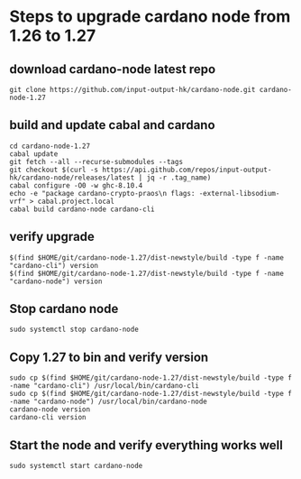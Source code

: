 # Steps to upgrade cardano node from 1.26 to 1.27

## download cardano-node latest repo
```
git clone https://github.com/input-output-hk/cardano-node.git cardano-node-1.27
```

## build and update cabal and cardano
```
cd cardano-node-1.27
cabal update
git fetch --all --recurse-submodules --tags
git checkout $(curl -s https://api.github.com/repos/input-output-hk/cardano-node/releases/latest | jq -r .tag_name)
cabal configure -O0 -w ghc-8.10.4
echo -e "package cardano-crypto-praos\n flags: -external-libsodium-vrf" > cabal.project.local
cabal build cardano-node cardano-cli
```

## verify upgrade
```
$(find $HOME/git/cardano-node-1.27/dist-newstyle/build -type f -name "cardano-cli") version
$(find $HOME/git/cardano-node-1.27/dist-newstyle/build -type f -name "cardano-node") version
```

## Stop cardano node
```
sudo systemctl stop cardano-node
```

## Copy 1.27 to bin and verify version
```
sudo cp $(find $HOME/git/cardano-node-1.27/dist-newstyle/build -type f -name "cardano-cli") /usr/local/bin/cardano-cli
sudo cp $(find $HOME/git/cardano-node-1.27/dist-newstyle/build -type f -name "cardano-node") /usr/local/bin/cardano-node
cardano-node version
cardano-cli version
```

## Start the node and verify everything works well
```
sudo systemctl start cardano-node
```
